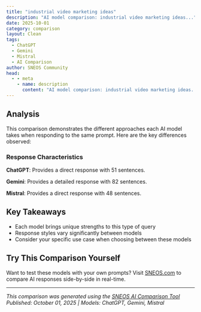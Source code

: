 ```yaml
---
title: "industrial video marketing ideas"
description: "AI model comparison: industrial video marketing ideas..."
date: 2025-10-01
category: comparison
layout: Clean
tags:
  - ChatGPT
  - Gemini
  - Mistral
  - AI Comparison
author: SNEOS Community
head:
  - - meta
    - name: description
      content: "AI model comparison: industrial video marketing ideas..."
---
```


<ChatComparison
  title="industrial video marketing ideas"
  prompt="industrial video marketing ideas"
  :responses='{"ChatGPT": "Certainly! Here are some creative industrial video marketing ideas to help promote your products, services, and brand effectively:\n\n1. **Factory Tour Videos** \n - Showcase your manufacturing process, highlighting advanced machinery and quality control measures. \n - Give viewers an inside look at how your products are made to build trust and transparency.\n\n2. **Product Demonstrations** \n - Show your industrial products in action, explaining features, benefits, and applications. \n - Use real-world scenarios to illustrate product effectiveness.\n\n3. **Customer Testimonial Videos** \n - Feature satisfied clients describing how your products or services solved their problems. \n - Include before-and-after scenarios to demonstrate impact.\n\n4. **How-To and Tutorial Videos** \n - Provide step-by-step guides on product installation, maintenance, or troubleshooting. \n - Position your brand as an expert and a helpful resource.\n\n5. **Case Studies and Success Stories** \n - Present detailed stories that highlight challenges customers faced and how your solutions helped them overcome these. \n - Include measurable results and industry-specific examples.\n\n6. **Safety Training Videos** \n - Create engaging safety protocol videos related to the use of your industrial equipment. \n - Offer useful content that clients can share with their employees.\n\n7. **Meet the Team / Employee Spotlight** \n - Introduce key employees or teams to humanize your brand and showcase expertise and dedication. \n - Share stories about innovation or commitment to quality.\n\n8. **Time-Lapse Videos** \n - Capture lengthy industrial processes in a condensed, visually appealing time-lapse to show efficiency and scale. \n - Great for installations, construction, or factory changes.\n\n9. **Virtual Reality (VR) or 360-Degree Videos** \n - Offer immersive experiences of your plant, product line, or equipment demonstrations. \n - Useful for remote clients or trade show exhibits.\n\n10. **Industry Trend and Thought Leadership Videos** \n - Share insights on industry trends, technology advancements, or regulatory changes. \n - Position your company as a leader and innovator.\n\n11. **Event Coverage** \n - Record footage from industry trade shows, conferences, or product launches. \n - Share highlights and key takeaways with your audience.\n\n12. **Animation and Explainer Videos** \n - Use animations to simplify complex industrial concepts or product functions. \n - Effective for showcasing unique technologies or processes.\n\n13. **Behind-the-Scenes Videos** \n - Reveal the innovation process, research and development, or quality assurance steps. \n - Builds transparency and trust.\n\n14. **Maintenance and Repair Tips** \n - Provide valuable advice for upkeep and troubleshooting to enhance product life and performance. \n - Encourages ongoing customer engagement.\n\n15. **Sustainability and Corporate Responsibility Videos** \n - Highlight your company\u2019s green initiatives, recycling programs, or community involvement. \n - Improves brand reputation and connects with socially conscious customers.\n\n### Tips for Success:\n- Use high-quality visuals and sound to convey professionalism. \n- Keep videos concise and focused on your target audience\u2019s interests. \n- Include clear calls to action, such as contacting sales or visiting your website. \n- Optimize videos for search engines and promote them on LinkedIn, YouTube, and industry forums.\n\nWould you like help scripting or planning a specific type of industrial marketing video?", "Gemini": "Okay, let\u0027s brainstorm some industrial video marketing ideas. To make this really effective, I\u0027m going to break it down into categories and give examples for each:\n\n**I. Demonstrations \u0026 Explanations (Focus: Showing, Not Just Telling)**\n\n* **Product/Service Explainer Videos:**\n * **Concept:** Break down complex products or services into easy-to-understand visuals. Use animation, motion graphics, and real-world footage.\n * **Example:** A video explaining how a complex CNC machine works, showing the internal mechanisms, the cutting process, and the resulting product, paired with clear on-screen text.\n * **Key:** Focus on the *benefit* to the customer, not just the technical specs. Show how it solves a problem or improves efficiency.\n* **\u0022How-To\u0022 Tutorials/Guides:**\n * **Concept:** Create videos demonstrating how to use, install, maintain, or troubleshoot your products.\n * **Example:** A series of videos demonstrating the proper way to install and connect a new type of industrial motor, with step-by-step instructions and safety precautions.\n * **Key:** Be specific, detailed, and use high-quality visuals. Consider creating a series covering different aspects of the product. Add on-screen text/annotations.\n* **Comparative Analysis/Product Comparisons:**\n * **Concept:** Objectively compare your product to a competitor\u0027s or to an older model.\n * **Example:** A video demonstrating the improved performance, durability, and energy efficiency of your new robotic arm compared to a competitor\u0027s model, with side-by-side tests.\n * **Key:** Be fair and transparent. Highlight the unique advantages of your product. Back up claims with data.\n* **Unboxing Videos (Industrial Style):**\n * **Concept:** Show what a customer can expect when they receive their product, including packaging, contents, and initial setup.\n * **Example:** A video showing the careful packaging and unpacking of a large industrial pump, highlighting the included documentation, accessories, and the initial setup process.\n * **Key:** Focus on the quality of the packaging and the ease of getting started.\n* **Virtual Tours of Facilities/Processes:**\n * **Concept:** Give potential customers a behind-the-scenes look at your manufacturing facilities, quality control processes, or R\u0026D labs.\n * **Example:** A drone-based tour of your state-of-the-art steel mill, highlighting the modern equipment, safety protocols, and skilled workforce.\n * **Key:** Emphasize your commitment to quality, innovation, and safety.\n\n**II. Building Trust \u0026 Authority (Focus: Expertise \u0026 Credibility)**\n\n* **Case Studies/Success Stories:**\n * **Concept:** Show how your products or services have helped real customers achieve specific goals.\n * **Example:** A video featuring an interview with a manufacturing plant manager who significantly increased production efficiency after implementing your automation system. Include metrics and quantifiable results.\n * **Key:** Use authentic testimonials and focus on the tangible benefits. Make it relatable to your target audience.\n* **Expert Interviews/Thought Leadership:**\n * **Concept:** Feature industry experts (internal or external) discussing trends, challenges, and solutions related to your industry.\n * **Example:** An interview with your chief engineer discussing the future of sustainable manufacturing and how your company is leading the way with innovative materials and processes.\n * **Key:** Provide valuable insights and establish your company as a leader in the field.\n* **Webinars/Online Presentations (Repurposed):**\n * **Concept:** Record your webinars and break them down into shorter, more digestible video clips.\n * **Example:** Turning a one-hour webinar on predictive maintenance into a series of 5-10 minute videos focusing on specific aspects of the topic.\n * **Key:** Add intro/outro sequences and clear call-to-actions.\n* **\u0022Meet the Team\u0022 Videos:**\n * **Concept:** Introduce your key employees and showcase their expertise and passion for the industry.\n * **Example:** Short videos highlighting the skills and experience of your engineering team, customer support staff, or sales representatives.\n * **Key:** Humanize your brand and build relationships with potential customers.\n\n**III. Generating Leads \u0026 Driving Sales (Focus: Conversion)**\n\n* **Product Launch Videos:**\n * **Concept:** Create a compelling video to announce a new product or service, highlighting its key features and benefits.\n * **Example:** A visually stunning video showcasing the capabilities of your new electric forklift, with dynamic shots of it in action and clear explanations of its energy efficiency and performance.\n * **Key:** Create excitement and generate demand. Include a clear call to action (e.g., \u0022Request a Quote,\u0022 \u0022Download the Brochure\u0022).\n* **Promotional Videos/Special Offers:**\n * **Concept:** Highlight limited-time offers, discounts, or bundled packages.\n * **Example:** A video announcing a special discount on your industrial cleaning supplies for new customers who order within the next month.\n * **Key:** Create a sense of urgency and use clear, concise messaging.\n* **Landing Page Videos:**\n * **Concept:** Create a short, engaging video to capture attention on your landing pages and drive conversions.\n * **Example:** A video on a landing page for your industrial automation services, quickly explaining the benefits of automation and encouraging visitors to fill out a form for a free consultation.\n * **Key:** Focus on a single, clear message and a strong call to action.\n\n**IV. Behind the Scenes \u0026 Company Culture (Focus: Transparency \u0026 Connection)**\n\n* **\u0022Day in the Life\u0022 Videos:**\n * **Concept:** Show what it\u0027s like to work at your company or use your products in a real-world setting.\n * **Example:** A video following a technician as they install and maintain your industrial air compressor at a customer\u0027s factory.\n * **Key:** Provide an authentic and relatable view of your company or products.\n* **Company Culture Videos:**\n * **Concept:** Showcase your company\u0027s values, mission, and employee engagement activities.\n * **Example:** A video highlighting your company\u0027s commitment to sustainability and its efforts to reduce its environmental impact.\n * **Key:** Attract top talent and build a positive brand image.\n* **Event Coverage (Trade Shows, Conferences):**\n * **Concept:** Capture the highlights of your presence at industry events.\n * **Example:** A video showcasing your booth at a trade show, featuring product demonstrations, customer interactions, and interviews with your team.\n * **Key:** Extend your reach beyond the event and generate leads.\n\n**General Tips for Industrial Video Marketing:**\n\n* **Know Your Audience:** Tailor your videos to the specific needs and interests of your target audience.\n* **High Production Quality:** Invest in good lighting, sound, and visuals. Even industrial videos should look professional.\n* **Keep it Concise:** Attention spans are short. Get to the point quickly and keep your videos engaging.\n* **Mobile-Friendly:** Ensure your videos are optimized for viewing on mobile devices.\n* **Include a Call to Action:** Tell viewers what you want them to do next (e.g., visit your website, request a quote, download a brochure).\n* **Use Keywords:** Optimize your video titles, descriptions, and tags for search engines.\n* **Promote Your Videos:** Share your videos on your website, social media channels, email marketing campaigns, and industry-specific platforms.\n* **Track Your Results:** Monitor your video analytics to see what\u0027s working and what\u0027s not.\n* **Invest in Professional Help (When Necessary):** Don\u0027t be afraid to hire a professional video production company to help you create high-quality videos that will get results. Especially for complex demonstrations or high-stakes product launches.\n* **Don\u0027t Be Afraid to Show the Process:** People are often fascinated by how things are made. Showing the manufacturing process can be very engaging.\n* **Safety First:** If you\u0027re filming in an industrial environment, prioritize safety and follow all applicable regulations. Showcasing a safe work environment can be a positive selling point.\n\nBy implementing these ideas and following these tips, you can create effective industrial video marketing campaigns that will generate leads, build brand awareness, and drive sales. Remember to focus on providing value to your audience and showcasing your expertise in the industry. Good luck!\n", "Mistral": "Industrial video marketing can be a powerful tool to showcase your products, services, and capabilities. Here are some creative ideas to help you leverage video marketing in the industrial sector:\n\n1. **Product Demonstrations:**\n - Detailed walkthroughs of your machinery, equipment, or software.\n - Highlight key features, benefits, and unique selling points.\n - Show the product in action to give potential customers a clear understanding of its capabilities.\n\n2. **Case Studies and Success Stories:**\n - Share real-world examples of how your products or services have solved problems for clients.\n - Include testimonials from satisfied customers to build credibility.\n\n3. **Behind-the-Scenes Tours:**\n - Offer a virtual tour of your manufacturing facilities, warehouses, or R\u0026D labs.\n - Showcase your production processes, quality control measures, and innovative technologies.\n\n4. **Educational Content:**\n - Create tutorials, how-to videos, and webinars that provide valuable information to your target audience.\n - Address common industry challenges and offer solutions.\n\n5. **Safety and Training Videos:**\n - Produce videos that demonstrate proper usage, maintenance, and safety procedures for your products.\n - Offer training modules for employees and customers.\n\n6. **Event Coverage:**\n - Capture footage from trade shows, conferences, and industry events where your company is present.\n - Highlight new product launches, keynote speeches, and customer interactions.\n\n7. **Corporate Overview Videos:**\n - Introduce your company, its history, mission, and values.\n - Feature key team members and their roles in driving the company forward.\n\n8. **Customer Testimonials:**\n - Interview satisfied customers and let them share their experiences with your products or services.\n - Focus on the benefits and improvements they\u0027ve seen since working with your company.\n\n9. **Animated Explainers:**\n - Use animation to explain complex processes, technologies, or concepts in a simple and engaging way.\n - Ideal for showcasing software solutions, engineering processes, or innovative technologies.\n\n10. **Live Streams and Q\u0026A Sessions:**\n - Host live Q\u0026A sessions with industry experts, engineers, or company leaders.\n - Address common questions and provide real-time answers to your audience.\n\n11. **Virtual Reality (VR) and Augmented Reality (AR) Experiences:**\n - Create immersive VR or AR experiences that allow customers to interact with your products in a virtual environment.\n - Useful for large machinery, complex systems, or products that are difficult to demonstrate in person.\n\n12. **Sustainability and Corporate Social Responsibility (CSR) Videos:**\n - Highlight your company\u0027s efforts in sustainability, environmental initiatives, and community involvement.\n - Showcase how your products or services contribute to a greener future.\n\n13. **Time-Lapse Videos:**\n - Capture the construction, installation, or assembly of large-scale projects over time.\n - Provide a visual representation of your company\u0027s efficiency and expertise.\n\n14. **Interactive Videos:**\n - Create videos with clickable elements that allow viewers to explore different aspects of your products or services.\n - Useful for product catalogs, virtual tours, or interactive training modules.\n\n15. **Social Media Content:**\n - Develop short, engaging videos for platforms like LinkedIn, Instagram, and Facebook.\n - Share quick tips, industry news, or behind-the-scenes glimpses to keep your audience engaged.\n\nBy implementing these ideas, you can create a comprehensive and engaging industrial video marketing strategy that effectively communicates your brand\u0027s value and expertise to your target audience."}' 
  published-date="19:33"
/>

## Analysis

This comparison demonstrates the different approaches each AI model takes when responding to the same prompt. Here are the key differences observed:

### Response Characteristics

**ChatGPT**: Provides a direct response with 51 sentences. 

**Gemini**: Provides a detailed response with 82 sentences. 

**Mistral**: Provides a direct response with 48 sentences. 

## Key Takeaways

- Each model brings unique strengths to this type of query
- Response styles vary significantly between models
- Consider your specific use case when choosing between these models

## Try This Comparison Yourself

Want to test these models with your own prompts? Visit [SNEOS.com](https://sneos.com) to compare AI responses side-by-side in real-time.

---

*This comparison was generated using the [SNEOS AI Comparison Tool](https://sneos.com)*
*Published: October 01, 2025 | Models: ChatGPT, Gemini, Mistral*
